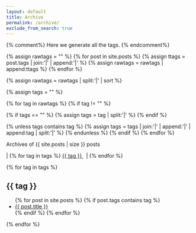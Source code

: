 ```yaml
---
layout: default
title: Archive
permalink: /archive/
exclude_from_search: true
---
```


{% comment%}
Here we generate all the tags.
{% endcomment%}

{% assign rawtags = "" %}
{% for post in site.posts %}
{% assign ttags = post.tags | join:'|' | append:'|' %}
{% assign rawtags = rawtags | append:ttags %}
{% endfor %}

{% assign rawtags = rawtags | split:'|' | sort %}

{% assign tags = "" %}

{% for tag in rawtags %}
{% if tag != "" %}

{% if tags == "" %}
{% assign tags = tag | split:'|' %}
{% endif %}

{% unless tags contains tag %}
{% assign tags = tags | join:'|' | append:'|' | append:tag | split:'|' %}
{% endunless %}
{% endif %}
{% endfor %}

Archives of {{ site.posts | size }} posts
<div class="posts">
<p>|
{% for tag in tags %}
<a href="#{{ tag | slugify }}" class="codinfox-tag-mark"> {{ tag }} </a> &nbsp;&nbsp;|
{% endfor %}

{% for tag in tags %}
<h2 id="{{ tag | slugify }}">{{ tag }}</h2>
<ul class="codinfox-category-list">
  {% for post in site.posts %}
  {% if post.tags contains tag %}
  <li>
      <a href="{{ post.url }}">
        {{ post.title }}
       </a>
  </li>
  {% endif %}
  {% endfor %}
</ul>
{% endfor %}
